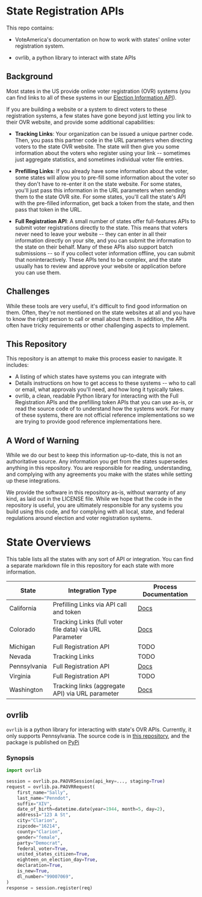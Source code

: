 # State Registration APIs

This repo contains:

- VoteAmerica's documentation on how to work with states' online voter
registration system.

- ovrlib, a python library to interact with state APIs

## Background

Most states in the US provide online voter registration (OVR) systems (you can
find links to all of these systems in our
[Election Information API](https://docs.voteamerica.com/api/)).

If you are building a website or a system to direct voters to these registration
systems, a few states have gone beyond just letting you link to their OVR
website, and provide some additional capabilities:

- **Tracking Links**: Your organization can be issued a unique partner code.
Then, you pass this partner code in the URL parameters when directing voters
to the state OVR website. The state will then give you some information about
the voters who register using your link -- sometimes just aggregate statistics,
and sometimes individual voter file entries.

- **Prefilling Links**: If you already have some information about the voter,
some states will allow you to pre-fill some information about the voter so they
don't have to re-enter it on the state website. For some states, you'll just
pass this information in the URL parameters when sending them to the state OVR
site. For some states, you'll call the state's API with the pre-filled
information, get back a token from the state, and then pass that token in the
URL.

- **Full Registration API**: A small number of states offer full-features APIs
to submit voter registrations directly to the state. This means that voters
never need to leave your website -- they can enter in all their information
directly on your site, and you can submit the information to the state on their
behalf. Many of these APIs also support batch submissions -- so if you collect
voter information offline, you can submit that noninteractively. These APIs
tend to be complex, and the state usually has to review and approve your
website or application before you can use them.

## Challenges

While these tools are very useful, it's difficult to find good information on
them. Often, they're not mentioned on the state websites at all and you have
to know the right person to call or email about them. In addition, the APIs
often have tricky requirements or other challenging aspects to implement.

## This Repository

This repository is an attempt to make this process easier to navigate. It
includes:

- A listing of which states have systems you can integrate with
- Details instructions on how to get access to these systems -- who to call or
  email, what approvals you'll need, and how long it typically takes.
- ovrlib, a clean, readable Python library for interacting with the Full Registration
  APIs and the prefilling token APIs that you can use as-is, or read the source
  code of to understand how the systems work. For many of these systems, there
  are not official reference implementations so we are trying to provide good
  reference implementations here.

## A Word of Warning

While we do our best to keep this information up-to-date, this is not an
authoritative source. Any information you get from the states supersedes anything
in this repository. You are responsible for reading, understanding, and complying
with any agreements you make with the states while setting up these integrations.

We provide the software in this repository as-is, without
warranty of any kind, as laid out in the LICENSE file. While we hope that
the code in the repository is useful, you are ultimately responsible for any
systems you build using this code, and for complying with all local, state, and
federal regulations around election and voter registration systems.

# State Overviews

This table lists all the states with any sort of API or integration. You can
find a separate markdown file in this repository for each state with more
information.

| State | Integration Type | Process Documentation |
| --- | --- | --- |
| California | Prefilling Links via API call and token | [Docs](CA/README.md) |
| Colorado | Tracking Links (full voter file data) via URL Parameter | [Docs](CO/README.md) |
| Michigan | Full Registration API | TODO |
| Nevada | Tracking Links | TODO |
| Pennsylvania | Full Registration API | [Docs](PA/README.md)  |
| Virginia | Full Registration API | TODO |
| Washington | Tracking links (aggregate API) via URL parameter | [Docs](WA/README.md) |

## ovrlib

`ovrlib` is a python library for interacting with state's OVR APIs.
Currently, it only supports Pennsylvania. The source code is in [this repository](ovrlib/),
and the package is published on [PyPi](https://pypi.org/project/ovrlib/)

### Synopsis

```python
import ovrlib

session = ovrlib.pa.PAOVRSession(api_key=..., staging=True)
request = ovrlib.pa.PAOVRRequest(
    first_name="Sally",
    last_name="Penndot",
    suffix="XIV",
    date_of_birth=datetime.date(year=1944, month=5, day=2),
    address1="123 A St",
    city="Clarion",
    zipcode="16214",
    county="Clarion",
    gender="female",
    party="Democrat",
    federal_voter=True,
    united_states_citizen=True,
    eighteen_on_election_day=True,
    declaration=True,
    is_new=True,
    dl_number="99007069",
)
response = session.register(req)
```

